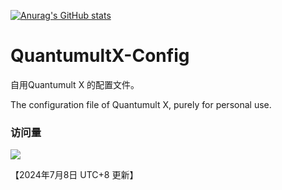 [![Anurag's GitHub stats](https://github-readme-stats.vercel.app/api?username=loongfzs)](https://github.com/anuraghazra/github-readme-stats)

# QuantumultX-Config

自用Quantumult X 的配置文件。

The configuration file of Quantumult X, purely for personal use.

### 访问量

![](http://profile-counter.glitch.me/loongfzs/count.svg)

【2024年7月8日 UTC+8 更新】